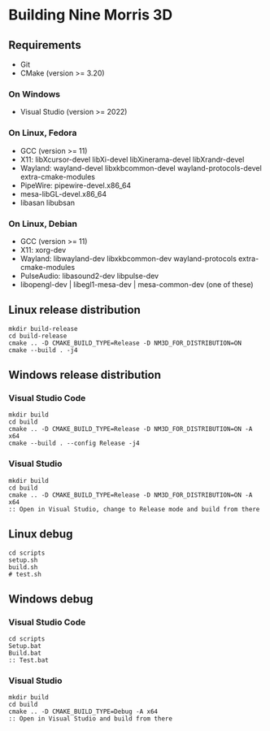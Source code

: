 # Building Nine Morris 3D

## Requirements

- Git
- CMake (version >= 3.20)

### On Windows

- Visual Studio (version >= 2022)

### On Linux, Fedora

- GCC (version >= 11)
- X11: libXcursor-devel libXi-devel libXinerama-devel libXrandr-devel
- Wayland: wayland-devel libxkbcommon-devel wayland-protocols-devel extra-cmake-modules
- PipeWire: pipewire-devel.x86_64
- mesa-libGL-devel.x86_64
- libasan libubsan

### On Linux, Debian

- GCC (version >= 11)
- X11: xorg-dev
- Wayland: libwayland-dev libxkbcommon-dev wayland-protocols extra-cmake-modules
- PulseAudio: libasound2-dev libpulse-dev
- libopengl-dev | libegl1-mesa-dev | mesa-common-dev (one of these)

## Linux release distribution

    mkdir build-release
    cd build-release
    cmake .. -D CMAKE_BUILD_TYPE=Release -D NM3D_FOR_DISTRIBUTION=ON
    cmake --build . -j4

## Windows release distribution

### Visual Studio Code

    mkdir build
    cd build
    cmake .. -D CMAKE_BUILD_TYPE=Release -D NM3D_FOR_DISTRIBUTION=ON -A x64
    cmake --build . --config Release -j4

### Visual Studio

    mkdir build
    cd build
    cmake .. -D CMAKE_BUILD_TYPE=Release -D NM3D_FOR_DISTRIBUTION=ON -A x64
    :: Open in Visual Studio, change to Release mode and build from there

## Linux debug

    cd scripts
    setup.sh
    build.sh
    # test.sh

## Windows debug

### Visual Studio Code

    cd scripts
    Setup.bat
    Build.bat
    :: Test.bat

### Visual Studio

    mkdir build
    cd build
    cmake .. -D CMAKE_BUILD_TYPE=Debug -A x64
    :: Open in Visual Studio and build from there

